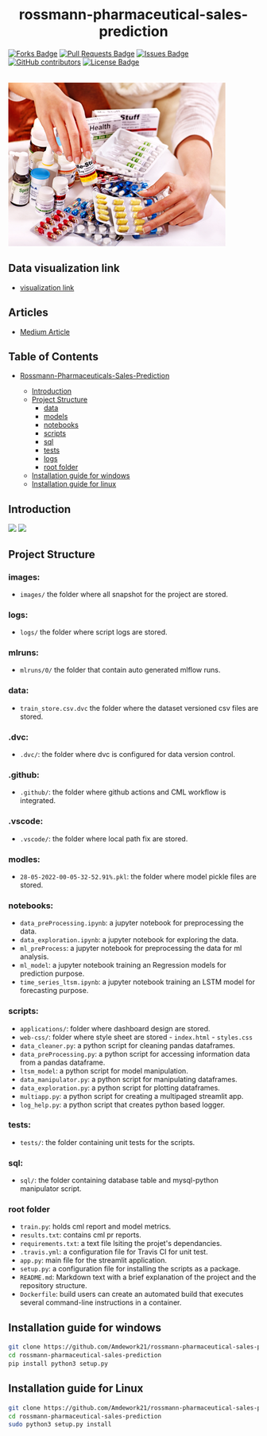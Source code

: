 
<h1 align="center">rossmann-pharmaceutical-sales-prediction</h1>
<div>
<a href="https://github.com/Amdework21/rossmann-pharmaceutical-sales-prediction/"><img src="https://img.shields.io/github/forks/Amdework21/rossmann-pharmaceutical-sales-prediction" alt="Forks Badge"/></a>
<a href="https://github.com/Amdework21/rossmann-pharmaceutical-sales-prediction/pulls"><img src="https://img.shields.io/github/issues-pr/Amdework21/rossmann-pharmaceutical-sales-prediction" alt="Pull Requests Badge"/></a>
<a href="https://github.com/Amdework21/rossmann-pharmaceutical-sales-prediction/issues"><img src="https://img.shields.io/github/issues/Amdework21/rossmann-pharmaceutical-sales-prediction" alt="Issues Badge"/></a>
<a href="https://github.com/Amdework21/rossmann-pharmaceutical-sales-prediction/graphs/contributors"><img alt="GitHub contributors" src="https://img.shields.io/github/contributors/Amdework21/rossmann-pharmaceutical-sales-prediction?color=2b9348"></a>
<a href="https://github.com/Amdework21/rossmann-pharmaceutical-sales-prediction/blob/main/LICENSE"><img src="https://img.shields.io/github/license/Amdework21/rossmann-pharmaceutical-sales-prediction?color=2b9348" alt="License Badge"/></a>
</div>

</br>

![drug-image](https://raw.githubusercontent.com/Amdework21/rossmann-pharmaceutical-sales-prediction/ml-model/images/pharmacy.png)

## Data visualization link
- [visualization link](https://share.streamlit.io/Amdework21/rossmann-pharmaceutical-sales-prediction/main/app.py)

## Articles
- [Medium Article](https://medium.com/@Amdework21/rossmann-pharmaceutical-sales-prediction-using-a-deep-learning-model-92d7d1e9626b)

## Table of Contents

* [Rossmann-Pharmaceuticals-Sales-Prediction](#rossmann-pharmaceutical-sales-prediction)

  - [Introduction](##Introduction)
  - [Project Structure](#project-structure)
    * [data](#data)
    * [models](#models)
    * [notebooks](#notebooks)
    * [scripts](#scripts)
    * [sql](#sql)
    * [tests](#tests)
    * [logs](#logs)
    * [root folder](#root-folder)
  - [Installation guide for windows](#installation-guide-for-windows)
  - [Installation guide for linux](#installation-guide-for-linux)

## Introduction

<img src="images/slide/3.png" name="">
<img src="images/slide/4.png" name="">

## Project Structure

### images:

- `images/` the folder where all snapshot for the project are stored.

### logs:

- `logs/` the folder where script logs are stored.

### mlruns:
- `mlruns/0/` the folder that contain auto generated mlflow runs.
### data:

 - `train_store.csv.dvc` the folder where the dataset versioned csv files are stored.

### .dvc:
- `.dvc/`: the folder where dvc is configured for data version control.

### .github:

- `.github/`: the folder where github actions and CML workflow is integrated.

### .vscode:

- `.vscode/`: the folder where local path fix are stored.
### modles:
- `28-05-2022-00-05-32-52.91%.pkl`: the folder where model pickle files are stored.

### notebooks:

- `data_preProcessing.ipynb`: a jupyter notebook for preprocessing the data.
- `data_exploration.ipynb`: a jupyter notebook for exploring the data.
- `ml_preProcess`: a jupyter notebook for preprocessing the data for ml analysis.
- `ml_model`: a jupyter notebook training an Regression models for prediction purpose.
- `time_series_ltsm.ipynb`: a jupyter notebook training an LSTM model for forecasting purpose.

###  scripts:

- `applications/`: folder where dashboard design are stored.
- `web-css/`: folder where style sheet are stored
      - `index.html`
      - `styles.css`
- `data_cleaner.py`: a python script for cleaning pandas dataframes.
- `data_preProcessing.py`:  a python script for accessing information data from a pandas dataframe.
- `ltsm_model`: a python script for model manipulation.
- `data_manipulator.py`: a python script for manipulating dataframes.
- `data_exploration.py`: a python script for plotting dataframes.
- `multiapp.py`: a python script for creating a multipaged streamlit app.
- `log_help.py`: a python script that creates python based logger.
### tests:

- `tests/`: the folder containing unit tests for the scripts.

### sql:

- `sql/`: the folder containing database table and mysql-python manipulator script.
### root folder

- `train.py`: holds cml report and model metrics.
- `results.txt`: contains cml pr reports.
- `requirements.txt`: a text file lsiting the projet's dependancies.
- `.travis.yml`: a configuration file for Travis CI for unit test.
- `app.py`: main file for the streamlit application.
- `setup.py`: a configuration file for installing the scripts as a package.
- `README.md`: Markdown text with a brief explanation of the project and the repository structure.
- `Dockerfile`: build users can create an automated build that executes several command-line instructions in a container.

## Installation guide for windows

```bash
git clone https://github.com/Amdework21/rossmann-pharmaceutical-sales-prediction.git
cd rossmann-pharmaceutical-sales-prediction
pip install python3 setup.py
```
## Installation guide for Linux

```bash
git clone https://github.com/Amdework21/rossmann-pharmaceutical-sales-prediction.git
cd rossmann-pharmaceutical-sales-prediction
sudo python3 setup.py install
```

